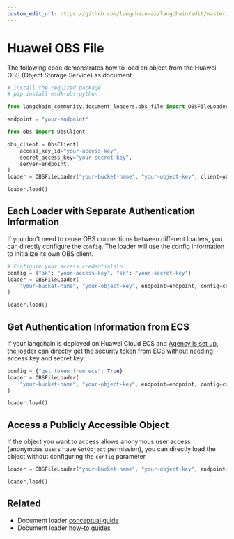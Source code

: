 ```yaml
---
custom_edit_url: https://github.com/langchain-ai/langchain/edit/master/docs/docs/integrations/document_loaders/huawei_obs_file.ipynb
---
```

# Huawei OBS File
The following code demonstrates how to load an object from the Huawei OBS (Object Storage Service) as document.


```python
# Install the required package
# pip install esdk-obs-python
```


```python
from langchain_community.document_loaders.obs_file import OBSFileLoader
```


```python
endpoint = "your-endpoint"
```


```python
from obs import ObsClient

obs_client = ObsClient(
    access_key_id="your-access-key",
    secret_access_key="your-secret-key",
    server=endpoint,
)
loader = OBSFileLoader("your-bucket-name", "your-object-key", client=obs_client)
```


```python
loader.load()
```

## Each Loader with Separate Authentication Information
If you don't need to reuse OBS connections between different loaders, you can directly configure the `config`. The loader will use the config information to initialize its own OBS client.


```python
# Configure your access credentials\n
config = {"ak": "your-access-key", "sk": "your-secret-key"}
loader = OBSFileLoader(
    "your-bucket-name", "your-object-key", endpoint=endpoint, config=config
)
```


```python
loader.load()
```

## Get Authentication Information from ECS
If your langchain is deployed on Huawei Cloud ECS and [Agency is set up](https://support.huaweicloud.com/intl/en-us/usermanual-ecs/ecs_03_0166.html#section7), the loader can directly get the security token from ECS without needing access key and secret key. 


```python
config = {"get_token_from_ecs": True}
loader = OBSFileLoader(
    "your-bucket-name", "your-object-key", endpoint=endpoint, config=config
)
```


```python
loader.load()
```

## Access a Publicly Accessible Object
If the object you want to access allows anonymous user access (anonymous users have `GetObject` permission), you can directly load the object without configuring the `config` parameter.


```python
loader = OBSFileLoader("your-bucket-name", "your-object-key", endpoint=endpoint)
```


```python
loader.load()
```


## Related

- Document loader [conceptual guide](/docs/concepts/#document-loaders)
- Document loader [how-to guides](/docs/how_to/#document-loaders)
